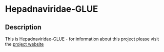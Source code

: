 # Hepadnaviridae-GLUE

## Description

This is Hepadnaviridae-GLUE - for information about this project please visit the
[project website](https://giffordlabcvr.github.io/Hepadnaviridae-GLUE/) 